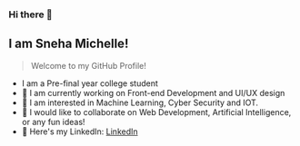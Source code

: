 ### Hi there 👋
## I am **Sneha Michelle**!
> Welcome to my GitHub Profile!


* I am a Pre-final year college student
* 🔭 I am currently working on Front-end Development and UI/UX design
* 🌱 I am interested in Machine Learning, Cyber Security and IOT. 
* 🤝 I would like to collaborate on Web Development, Artificial Intelligence, or any fun ideas! 
* 🔗 Here's my LinkedIn: [LinkedIn](https://www.linkedin.com/in/sneha-michelle-vimal-1b73b0213/)
